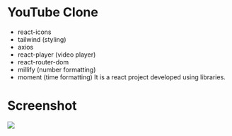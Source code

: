 <h1>YouTube Clone </h1>

- react-icons
- tailwind (styling)
- axios
- react-player (video player)
- react-router-dom
- millify (number formatting)
- moment (time formatting) It is a react project developed using libraries.

<h1>Screenshot</h1>

![](Screen-Recording%20.gif)
